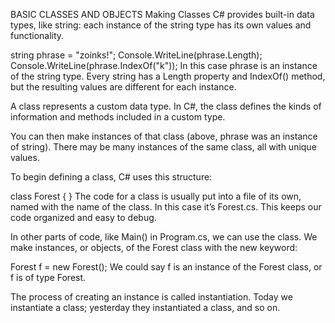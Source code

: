 BASIC CLASSES AND OBJECTS
Making Classes
C# provides built-in data types, like string: each instance of the string type has its own values and functionality.

string phrase = "zoinks!";
Console.WriteLine(phrase.Length);
Console.WriteLine(phrase.IndexOf("k"));
In this case phrase is an instance of the string type. Every string has a Length property and IndexOf() method, but the resulting values are different for each instance.

A class represents a custom data type. In C#, the class defines the kinds of information and methods included in a custom type.

You can then make instances of that class (above, phrase was an instance of string). There may be many instances of the same class, all with unique values.

To begin defining a class, C# uses this structure:

class Forest {
}
The code for a class is usually put into a file of its own, named with the name of the class. In this case it’s Forest.cs. This keeps our code organized and easy to debug.

In other parts of code, like Main() in Program.cs, we can use the class. We make instances, or objects, of the Forest class with the new keyword:

Forest f = new Forest();
We could say f is an instance of the Forest class, or f is of type Forest.

The process of creating an instance is called instantiation. Today we instantiate a class; yesterday they instantiated a class, and so on.
